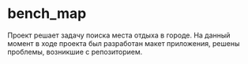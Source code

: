 # bench_map
Проект решает задачу поиска места отдыха в городе.
На данный момент в ходе проекта был разработан макет приложения, решены проблемы, возникшие с репозиторием.
